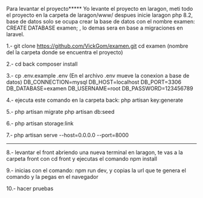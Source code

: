 Para levantar el proyecto*****
Yo levante el proyecto en laragon, meti todo el proyecto en la carpeta de laragon/www/
despues inicie laragon php 8.2, base de datos solo se ocupa crear la base de datos con el nombre examen: CREATE DATABASE examen; , lo demas sera en base a migraciones en laravel.

1.- git clone https://github.com/VickGom/examen.git
cd examen (nombre del la carpeta donde se encuentra el proyecto)

2.- cd back
composer install

3.- cp .env.example .env
(En el archivo .env mueve la conexion a base de datos)
DB_CONNECTION=mysql
DB_HOST=localhost
DB_PORT=3306
DB_DATABASE=examen
DB_USERNAME=root
DB_PASSWORD=123456789

4.- ejecuta este comando en la carpeta back: php artisan key:generate

5.- php artisan migrate
    php artisan db:seed

6.- php artisan storage:link

7.- php artisan serve --host=0.0.0.0 --port=8000

--------------------------------------

8.- levantar el front abriendo una nueva terminal en laragon, te vas a la carpeta front con cd front y ejecutas el comando npm install

9.- inicias con el comando: npm run dev,
y copias la url que te genera el comando y la pegas en el navegador

10.- hacer pruebas 
